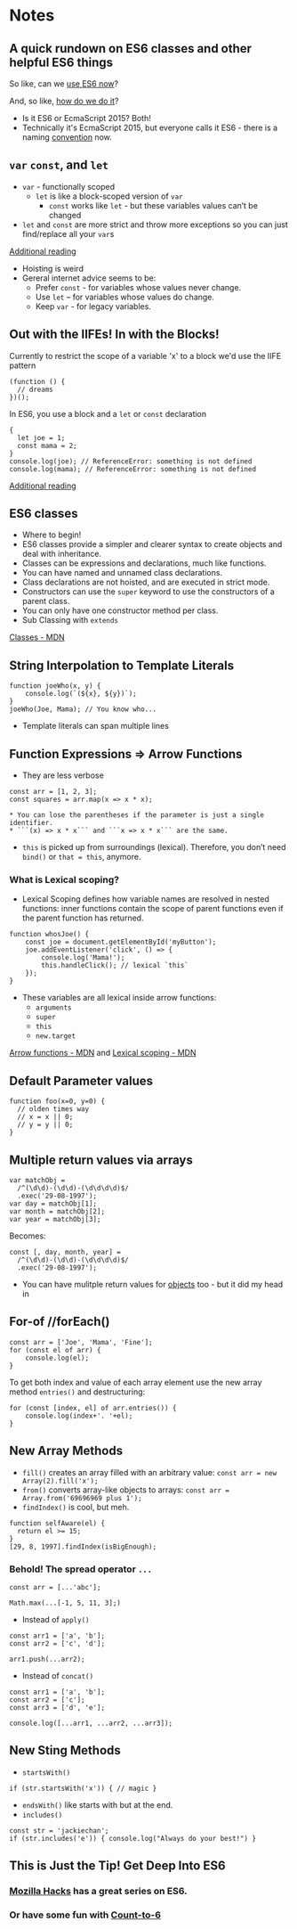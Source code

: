# Notes
## A quick rundown on ES6 classes and other helpful ES6 things

So like, can we [use ES6 now](http://kangax.github.io/compat-table/es6/)?

And, so like, [how do we do it](https://leanpub.com/setting-up-es6/read#ch_deploying-es6)?

* Is it ES6 or EcmaScript 2015? Both!
*  Technically it's EcmaScript 2015, but everyone calls it ES6 - there is a naming [convention](https://tc39.github.io/process-document/) now.

## ```var``` ```const```, and ```let```

* ```var``` - functionally scoped
  * ```let``` is like a block-scoped version of ```var```
    * ```const``` works like ```let``` - but these variables values can’t be changed
* ```let``` and ```const``` are more strict and throw more exceptions so you can just find/replace all your ```var```s


[Additional reading](http://stackoverflow.com/questions/34564403/what-is-block-scope-function-ecmascript-6-compare-with-ecmascript-5)
* Hoisting is weird
* Gereral internet advice seems to be:
  * Prefer ```const``` - for variables whose values never change.
  * Use ```let``` – for variables whose values do change.
  * Keep ``var`` - for legacy variables.

## Out with the IIFEs! In with the Blocks!
Currently to restrict the scope of a variable 'x' to a block we'd use the IIFE pattern
```
(function () {
  // dreams
})();
```
In ES6, you use a block and a ```let``` or ```const``` declaration
```
{
  let joe = 1;
  const mama = 2;
}
console.log(joe); // ReferenceError: something is not defined
console.log(mama); // ReferenceError: something is not defined
```

[Additional reading](http://stackoverflow.com/questions/27471510/block-scoping-in-es6)

## ES6 classes
* Where to begin!
* ES6 classes provide a simpler and clearer syntax to create objects and deal with inheritance.
* Classes can be expressions and declarations, much like functions.
* You can have named and unnamed class declarations.
* Class declarations are not hoisted, and are executed in strict mode.
* Constructors can use the ```super``` keyword to use the constructors of a parent class.
* You can only have one constructor method per class.
* Sub Classing with ```extends```

[Classes - MDN](https://developer.mozilla.org/en/docs/Web/JavaScript/Reference/Classes)

## String Interpolation to Template Literals
```
function joeWho(x, y) {
    console.log(`(${x}, ${y})`);
}
joeWho(Joe, Mama); // You know who...
```
* Template literals can span multiple lines

## Function Expressions => Arrow Functions
* They are less verbose
```
const arr = [1, 2, 3];
const squares = arr.map(x => x * x);
```
    * You can lose the parentheses if the parameter is just a single identifier.
    * ```(x) => x * x``` and ```x => x * x``` are the same.
* ```this``` is picked up from surroundings (lexical). Therefore, you don’t need ```bind()``` or ```that = this```, anymore.
### What is Lexical scoping?
* Lexical Scoping defines how variable names are resolved in nested functions: inner functions contain the scope of parent functions even if the parent function has returned.
```
function whosJoe() {
    const joe = document.getElementById('myButton');
    joe.addEventListener('click', () => {
        console.log('Mama!');
        this.handleClick(); // lexical `this`
    });
}
```
* These variables are all lexical inside arrow functions:
  * ```arguments```
  * ```super```
  * ```this```
  * ```new.target```

[Arrow functions - MDN](https://developer.mozilla.org/en/docs/Web/JavaScript/Reference/Functions/Arrow_functions) and [Lexical scoping - MDN](https://developer.mozilla.org/en/docs/Web/JavaScript/Closures#Lexical_scoping)

## Default Parameter values
```
function foo(x=0, y=0) {
  // olden times way
  // x = x || 0;
  // y = y || 0;
}
```

## Multiple return values via arrays
```
var matchObj =
  /^(\d\d)-(\d\d)-(\d\d\d\d)$/
  .exec('29-08-1997');
var day = matchObj[1];
var month = matchObj[2];
var year = matchObj[3];
```
Becomes:
```
const [, day, month, year] =
  /^(\d\d)-(\d\d)-(\d\d\d\d)$/
  .exec('29-08-1997');
```
* You can have mulitple return values for [objects](https://developer.mozilla.org/en/docs/Web/JavaScript/Reference/Operators/Destructuring_assignment#Object_destructuring) too - but it did my head in

## For-of //forEach()
```
const arr = ['Joe', 'Mama', 'Fine'];
for (const el of arr) {
    console.log(el);
}
```
To get both index and value of each array element use the new array method ```entries()``` and destructuring:
```
for (const [index, el] of arr.entries()) {
    console.log(index+'. '+el);
}
```

## New Array Methods
* ```fill()``` creates an array filled with an arbitrary value:
```const arr = new Array(2).fill('x');```
* ```from()``` converts array-like objects to arrays:
```const arr = Array.from('69696969 plus 1');```
* ```findIndex()``` is cool, but meh.
```
function selfAware(el) {
  return el >= 15;
}
[29, 8, 1997].findIndex(isBigEnough);
```
### Behold! The spread operator ```...```
```const arr = [...'abc'];```

```Math.max(...[-1, 5, 11, 3];)```
* Instead of ```apply()```
```
const arr1 = ['a', 'b'];
const arr2 = ['c', 'd'];

arr1.push(...arr2);
```
* Instead of ```concat()```
```
const arr1 = ['a', 'b'];
const arr2 = ['c'];
const arr3 = ['d', 'e'];

console.log([...arr1, ...arr2, ...arr3]);
```

## New Sting Methods
* ```startsWith()```
```
if (str.startsWith('x')) { // magic }
```
* ```endsWith()``` like starts with but at the end.
* ```includes()```
```
const str = 'jackiechan';
if (str.includes('e')) { console.log("Always do your best!") }
```

## This is Just the Tip! Get Deep Into ES6

### [Mozilla Hacks](https://hacks.mozilla.org/category/es6-in-depth/) has a great series on ES6.
### Or have some fun with [Count-to-6](https://github.com/domenic/count-to-6)
